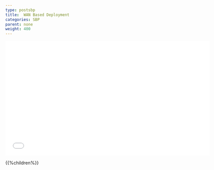 ```yaml
---
type: postsbp
title:  WAN Based Deployment
categories: SBP
parent: none
weight: 400
---
```


<iframe width="640" height="360" src="//www.youtube.com/embed/V7rbbmWo3JU?feature=player_embedded" frameborder="0" allowfullscreen></iframe>

{{%children%}}

